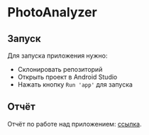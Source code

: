 # PhotoAnalyzer

## Запуск

Для запуска приложения нужно:
- Склонировать репозиторий
- Открыть проект в Android Studio
- Нажать кнопку `Run 'app'` для запуска

## Отчёт

Отчёт по работе над приложением: [ссылка](https://github.com/radkoff26/photo_analyzer/blob/main/REPORT.md).
